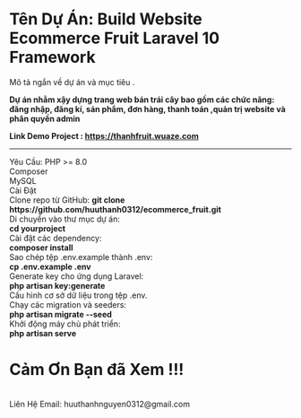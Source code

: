 
<h1>Tên Dự Án: Build Website Ecommerce Fruit Laravel 10 Framework</h1>
<p>Mô tả ngắn về dự án và mục tiêu .</p>
<b> Dự án nhằm xậy dựng trang web bán trái cây bao gồm các chức năng: đăng nhập, đăng kí, sản phẩm, đơn hàng, thanh toán ,quản trị website và phân quyền admin </b>

<b>Link Demo Project : https://thanhfruit.wuaze.com</b>
<hr>
Yêu Cầu:
PHP >= 8.0
<br>
Composer
<br>
MySQL
<br>
Cài Đặt
<br>
Clone repo từ GitHub:
<b>git clone https://github.com/huuthanh0312/ecommerce_fruit.git</b>
<br>
Di chuyển vào thư mục dự án:
<br>
<b>cd yourproject</b>
<br>
Cài đặt các dependency:
<br>
<b>composer install</b>
<br>
Sao chép tệp .env.example thành .env:
<br>
<b>cp .env.example .env</b>
<br>
Generate key cho ứng dụng Laravel:
<br>
<b>php artisan key:generate</b>
<br>
Cấu hình cơ sở dữ liệu trong tệp .env.
<br>
Chạy các migration và seeders:
<br>
<b>php artisan migrate --seed</b>
<br>
Khởi động máy chủ phát triển:
<br>
<b>php artisan serve</b>
<br>
<h1>Cảm Ơn Bạn đã Xem !!!</h1>
<br>
Liên Hệ
Email: huuthanhnguyen0312@gmail.com